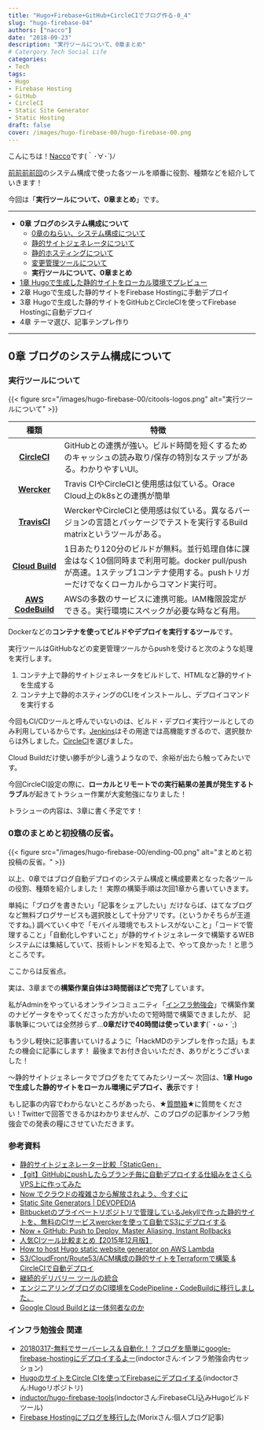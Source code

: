 ```yaml
---
title: "Hugo+Firebase+GitHub+CircleCIでブログ作る-0_4"
slug: "hugo-firebase-04"
authors: ["nacco"]
date: "2018-09-23"
description: "実行ツールについて、0章まとめ"
# Catergory Tech Social Life
categories:
- Tech
tags:
- Hugo
- Firebase Hosting
- GitHub
- CircleCI
- Static Site Generator
- Static Hosting
draft: false
cover: /images/hugo-firebase-00/hugo-firebase-00.png
---
```


こんにちは！[Nacco](https://twitter.com/climbing_nacco)です(｀･∀･´)ﾉ

[前前前前回](../hugo-firebase-00#システム構成)のシステム構成で使った各ツールを順番に役割、種類などを紹介していきます！

今回は「**実行ツールについて、0章まとめ**」です。

---

- **0章 ブログのシステム構成について**
    - [0章のねらい、システム構成について](../hugo-firebase-00)
    - [静的サイトジェネレータについて](../hugo-firebase-01)
    - [静的ホスティングについて](../hugo-firebase-02)
    - [変更管理ツールについて](../hugo-firebase-03)
    - **実行ツールについて、0章まとめ**
- [1章 Hugoで生成した静的サイトをローカル環境でプレビュー](../hugo-firebase-10)
- 2章 Hugoで生成した静的サイトをFirebase Hostingに手動デプロイ
- 3章 Hugoで生成した静的サイトをGitHubとCircleCIを使ってFirebase Hostingに自動デプロイ
- 4章 テーマ選び、記事テンプレ作り

---
## 0章 ブログのシステム構成について

### 実行ツールについて
{{< figure src="/images/hugo-firebase-00/citools-logos.png" alt="実行ツールについて" >}}

| 種類                                                      | 特徴                                                                                                                                                                               |
| :-------------------------------------------------------: | ---------------------------------------------------------------------------------------------------------------------------------------------------------------------------------- |
| **[CircleCI](https://circleci.com/)**                     | GitHubとの連携が強い。ビルド時間を短くするためのキャッシュの読み取り/保存の特別なステップがある。わかりやすいUI。                                                                  |
| **[Wercker](www.wercker.com/)**                           | Travis CIやCircleCIと使用感は似ている。Orace Cloud上のk8sとの連携が簡単                                                                                                            |
| **[TravisCI](https://travis-ci.org/)**                    | WerckerやCircleCIと使用感は似ている。異なるバージョンの言語とパッケージでテストを実行するBuild matrixというツールがある。                                                          |
| **[Cloud Build](https://cloud.google.com/cloud-build/)**  | 1日あたり120分のビルドが無料。並行処理自体に課金はなく10個同時まで利用可能。docker pull/pushが高速。1ステップ1コンテナ使用する。pushトリガーだけでなくローカルからコマンド実行可。 |
| **[AWS CodeBuild](https://aws.amazon.com/jp/codebuild/)** | AWSの多数のサービスに連携可能。IAM権限設定ができる。実行環境にスペックが必要な時など有用。                                                                                           |


Dockerなどの**コンテナを使ってビルドやデプロイを実行するツール**です。

実行ツールはGitHubなどの変更管理ツールからpushを受けると次のような処理を実行します。

1. コンテナ上で静的サイトジェネレータをビルドして、HTMLなど静的サイトを生成する
2. コンテナ上で静的ホスティングのCLIをインストールし、デプロイコマンドを実行する

今回もCI/CDツールと呼んでいないのは、ビルド・デプロイ実行ツールとしてのみ利用しているからです。[Jenkins](https://jenkins.io/)はその用途では高機能すぎるので、選択肢からは外しました。[CircleCI](https://circleci.com/)を選びました。

Cloud Buildだけ使い勝手が少し違うようなので、余裕が出たら触ってみたいです。

今回CircleCI設定の際に、**ローカルとリモートでの実行結果の差異が発生するトラブル**が起きてトラシュー作業が大変勉強になりました！

トラシューの内容は、3章に書く予定です！

### 0章のまとめと初投稿の反省。
{{< figure src="/images/hugo-firebase-00/ending-00.png" alt="まとめと初投稿の反省。" >}}

以上、0章ではブログ自動デプロイのシステム構成と構成要素となった各ツールの役割、種類を紹介しました！
実際の構築手順は次回1章から書いていきます。

単純に「ブログを書きたい」「記事をシェアしたい」だけならば、はてなブログなど無料ブログサービスも選択肢として十分アリです。(というかそちらが王道ですね。)
調べていく中で「モバイル環境でもストレスがないこと」「コードで管理すること」「自動化しやすいこと」が静的サイトジェネレータで構築するWEBシステムには集結していて、技術トレンドを知る上で、やって良かった！と思うところです。

ここからは反省点。

実は、3章までの**構築作業自体は3時間弱ほどで完了**しています。

私がAdminをやっているオンラインコミュニティ「[インフラ勉強会](https://wp.infra-workshop.tech/)」で構築作業のナビゲータをやってくださった方がいたので短時間で構築できましたが、
記事執筆については全然捗らず…**0章だけで40時間は使っています**(´・ω・`;)

もう少し軽快に記事書いていけるように「HackMDのテンプレを作った話」もまたの機会に記事にします！
最後までお付き合いいただき、ありがとうございました！

～静的サイトジェネレータでブログをたててみたシリーズ～
次回は、**1章 Hugoで生成した静的サイトをローカル環境にデプロイ、表示**です！

もし記事の内容でわからないところがあったら、★[質問箱](https://peing.net/ja/climbing_nacco?event=0)★に質問をください！Twitterで回答できるかはわかりませんが、このブログの記事かインフラ勉強会での発表の糧にさせていただきます。


### 参考資料
- [静的サイトジェネレーター比較「StaticGen」](https://www.staticgen.com/)
- [【git】GitHubにpushしたらブランチ毎に自動デプロイする仕組みをさくらVPS上に作ってみた](https://y-hilite.com/2812/)
- [Now でクラウドの複雑さから解放されよう、今すぐに](https://qiita.com/aggre/items/f0cb9f8b8e8c54768e50)
- [Static Site Generators | DEVOPEDIA](https://devopedia.org/static-site-generators)
- [Bitbucketのプライベートリポジトリで管理しているJekyllで作った静的サイトを、無料のCIサービスwerckerを使って自動でS3にデプロイする](http://katahirado.hatenablog.com/entry/2014/04/27/131431)
- [Now + GitHub: Push to Deploy, Master Aliasing, Instant Rollbacks](https://zeit.co/blog/every-push-now)
- [人気CIツール比較まとめ【2015年12月版】](https://qiita.com/hiro_koba_jp/items/282e3b2e534f4bc22d64)
- [How to host Hugo static website generator on AWS Lambda](http://bezdelev.com/post/hugo-aws-lambda-static-website/)
- [S3/CloudFront/Route53/ACM構成の静的サイトをTerraformで構築 & CircleCIで自動デプロイ](https://tech.lucheholdings.com/entry/2018/09/25/220855)
- [継続的デリバリー ツールの統合](https://cloud.google.com/container-registry/docs/continuous-delivery?hl=ja)
- [エンジニアリングブログのCI環境をCodePipeline・CodeBuildに移行しました。](https://blog.mwed.info/posts/change_ci.html)
- [Google Cloud Buildとは一体何者なのか](https://swet.dena.com/entry/2018/08/20/170836)

### インフラ勉強会 関連
- [20180317-無料でサーバーレス＆自動化！？ブログを簡単にgoogle-firebase-hostingにデプロイするよー](https://discord.gg/s8ctA2)(indoctorさん:インフラ勉強会内セッション)
- [HugoのサイトをCircle CIを使ってFirebaseにデプロイする](https://github.com/inductor/inductor.me)(indoctorさん:Hugoリポジトリ)
- [inductor/hugo-firebase-tools](https://github.com/inductor/hugo-firebase-tools/blob/master/Dockerfile)(indoctorさん:FirebaseCLI込みHugoビルドツール)
- [Firebase Hostingにブログを移行した](https://blog.haramishio.xyz/entry/migrate-firebase-hosting)(Morixさん:個人ブログ記事)
